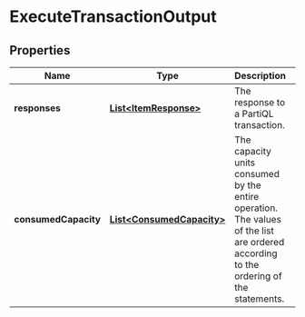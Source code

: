 

# ExecuteTransactionOutput


## Properties

| Name | Type | Description | Notes |
|------------ | ------------- | ------------- | -------------|
|**responses** | [**List&lt;ItemResponse&gt;**](ItemResponse.md) | The response to a PartiQL transaction. |  [optional] |
|**consumedCapacity** | [**List&lt;ConsumedCapacity&gt;**](ConsumedCapacity.md) | The capacity units consumed by the entire operation. The values of the list are ordered according to the ordering of the statements. |  [optional] |




